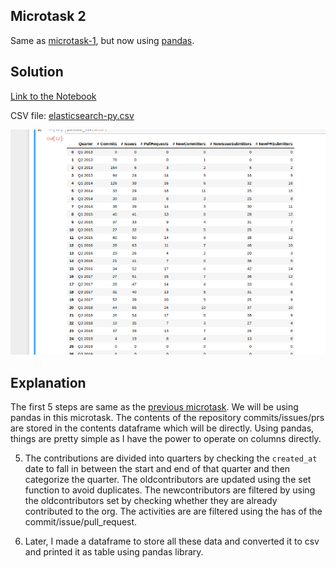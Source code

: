 ## Microtask 2

Same as [microtask-1](https://github.com/vchrombie/chaoss-microtasks/microtask-1), but now using [pandas](http://pandas.pydata.org/).

## Solution

[Link to the Notebook](microtask-2.ipynb)

CSV file: [elasticsearch-py.csv](elasticsearch-py.csv)

![mt2](../images/mt2.png)

## Explanation

The first 5 steps are same as the [previous microtask](https://github.com/vchrombie/chaoss-microtasks/tree/master/microtask-0). We will be using pandas in this microtask. The contents of the repository commits/issues/prs are stored in the contents dataframe which will be directly. Using pandas, things are pretty simple as I have the power to operate on columns directly.

5. The contributions are divided into quarters by checking the `created_at`  date to fall in between the start and end of that quarter and then categorize the quarter. The oldcontributors are updated using the set function to avoid duplicates. The newcontributors are filtered by using the oldcontributors set by checking whether they are already contributed to the org. The activities are are filtered using the has of the commit/issue/pull_request.

6. Later, I made a dataframe to store all these data and converted it to csv and printed it as table using pandas library.